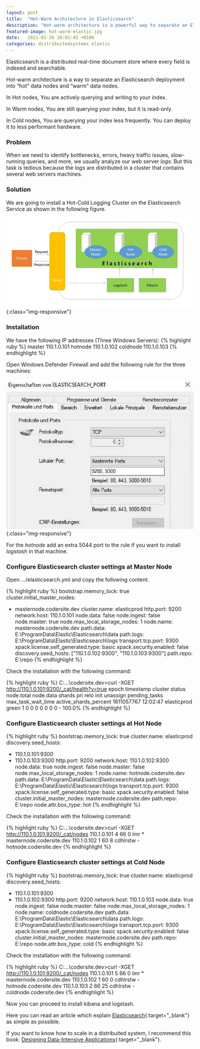 ```yaml
---
layout: post
title:  "Hot-Warm Architecture in Elasticsearch"
description: "Hot-warm architecture is a powerful way to separate an Elasticsearch deployment into “hot” data nodes and “warm” data nodes."
featured-image: hot-warm-elastic.jpg
date:   2021-02-26 10:01:45 +0100
categories: distribuitedsystems elastic
---
```

Elasticsearch is a distributed real-time document store where every field is indexed and searchable.

Hot-warm architecture is a way to separate an Elasticsearch deployment into “hot” data nodes and “warm” data nodes. 

In Hot nodes, You are actively querying and writing to your index.

In Warm nodes, You are still querying your index, but it is read-only. 

In Cold nodes, You are querying your index less frequently. You can deploy it to less performant hardware.

### Problem
When we need to identify bottlenecks, errors, heavy traffic issues, slow-running queries, and more, we usually analyze our web server *logs*.
But this task is tedious because the *logs* are distributed in a cluster that contains several web servers machines.

### Solution
We are going to install a Hot-Cold Logging Cluster on the Elasticsearch Service as shown in the following figure.

![hot-warm-architecture](/assets/images/hot-warm-elastic.jpg){:class="img-responsive"}

### Installation

We have the following IP addresses (Three Windows Servers):
{% highlight ruby %}
master   110.1.0.101
hotnode  110.1.0.102
coldnode 110.1.0.103
{% endhighlight %}

Open Windows Defender Firewall and add the following rule for the three machines:

![firewall](/assets/images/firewall.jpg){:class="img-responsive"}

For the *hotnode* add an extra 5044 port to the rule if you want to install *logstash* in that machine.

### Configure Elasticsearch cluster settings at Master Node ###

Open .../elasticsearch.yml and copy the following content.

{% highlight ruby %}
bootstrap.memory_lock: true
cluster.initial_master_nodes:
  - masternode.codersite.dev
cluster.name: elasticprod
http.port: 9200
network.host: 110.1.0.101
node.data: false
node.ingest: false
node.master: true
node.max_local_storage_nodes: 1
node.name: masternode.codersite.dev
path.data: E:\ProgramData\Elastic\Elasticsearch\data
path.logs: E:\ProgramData\Elastic\Elasticsearch\logs
transport.tcp.port: 9300
xpack.license.self_generated.type: basic
xpack.security.enabled: false
discovery.seed_hosts: ["110.1.0.102:9300", "110.1.0.103:9300"]
path.repo: E:\repo
{% endhighlight %}

Check the installation with the following command:

{% highlight ruby %}
C:\...\codersite.dev>curl -XGET http://110.1.0.101:9200/_cat/health?v=true
epoch      timestamp cluster     status node.total node.data shards pri relo init unassign pending_tasks max_task_wait_time active_shards_percent
1611057767 12:02:47  elasticprod green           1         0      0   0    0    0        0             0                  -                100.0%
{% endhighlight %}

### Configure Elasticsearch cluster settings at Hot Node ###

{% highlight ruby %}
bootstrap.memory_lock: true
cluster.name: elasticprod
discovery.seed_hosts:
  - 110.1.0.101:9300
  - 110.1.0.103:9300
http.port: 9200
network.host: 110.1.0.102:9300
node.data: true
node.ingest: false
node.master: false
node.max_local_storage_nodes: 1
node.name: hotnode.codersite.dev
path.data: E:\ProgramData\Elastic\Elasticsearch\data
path.logs: E:\ProgramData\Elastic\Elasticsearch\logs
transport.tcp.port: 9300
xpack.license.self_generated.type: basic
xpack.security.enabled: false
cluster.initial_master_nodes: masternode.codersite.dev
path.repo: E:\repo
node.attr.box_type: hot
{% endhighlight %}

Check the installation with the following command:

{% highlight ruby %}
C:\...\codersite.dev>curl -XGET http://110.1.0.101:9200/_cat/nodes
110.1.0.101 4 66 0    lmr      * masternode.codersite.dev
110.1.0.102 1 60 8    cdhlrstw - hotnode.codersite.dev
{% endhighlight %}

### Configure Elasticsearch cluster settings at Cold Node ###

{% highlight ruby %}
bootstrap.memory_lock: true
cluster.name: elasticprod
discovery.seed_hosts:
  - 110.1.0.101:9300
  - 110.1.0.102:9300
http.port: 9200
network.host: 110.1.0.103
node.data: true
node.ingest: false
node.master: false
node.max_local_storage_nodes: 1
node.name: coldnode.codersite.dev
path.data: E:\ProgramData\Elastic\Elasticsearch\data
path.logs: E:\ProgramData\Elastic\Elasticsearch\logs
transport.tcp.port: 9300
xpack.license.self_generated.type: basic
xpack.security.enabled: false
cluster.initial_master_nodes: masternode.codersite.dev
path.repo: E:\repo
node.attr.box_type: cold
{% endhighlight %}

Check the installation with the following command:

{% highlight ruby %}
C:\...\codersite.dev>curl -XGET http://110.1.0.101:9200/_cat/nodes
110.1.0.101 5 66  0    lmr      * masternode.codersite.dev
110.1.0.102 1 60  0    cdhlrstw - hotnode.codersite.dev
110.1.0.103 2 66 25    cdhlrstw - coldnode.codersite.dev
{% endhighlight %}

Now you can proceed to install kibana and logstash.

Here you can read an article which explain [Elasticsearch](https://medium.com/@m.konda/just-elasticsearch-2-n-architecture-1fe4818c64aa){:target="_blank"} as simple as possible.

If you want to know how to scale in a distribuited system, I recommend this book: [Designing Data-Intensive Applications](https://amzn.to/3rpxj15){:target="_blank"}.